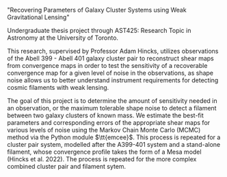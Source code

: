 "Recovering Parameters of Galaxy Cluster Systems using Weak Gravitational Lensing"

Undergraduate thesis project through AST425: Research Topic in Astronomy at the University of Toronto. 

This research, supervised by Professor Adam Hincks, utilizes observations of the Abell 399 - Abell 401 galaxy cluster pair to reconstruct shear maps from convergence maps in order to test the sensitivity of a recoverable convergence map for a given level of noise in the observations, as shape noise allows us to better understand instrument requirements for detecting cosmic filaments with weak lensing. 

The goal of this project is to determine the amount of sensitivity needed in an observation, or the maximum tolerable shape noise to detect a filament between two galaxy clusters of known mass. We estimate the best-fit parameters and corresponding errors of the appropriate shear maps for various levels of noise using the Markov Chain Monte Carlo (MCMC) method via the Python module $\tt{emcee}$. This process is repeated for a cluster pair system, modelled after the A399-401 system and a stand-alone filament, whose convergence profile takes the form of a Mesa model (Hincks et al. 2022). The process is repeated for the more complex combined cluster pair and filament sytem.

